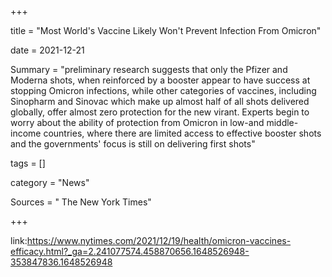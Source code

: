 +++

title = "Most World's Vaccine Likely Won't Prevent Infection From Omicron"

date = 2021-12-21

Summary = "preliminary research suggests that only the Pfizer and Moderna shots, when reinforced by a booster
appear to have success at stopping Omicron infections, while other categories of vaccines, including Sinopharm and Sinovac
which make up almost half of all shots delivered globally, offer almost zero protection for the new virant. Experts begin
to worry about the ability of protection from Omicron in low-and middle-income countries, where there are limited access
to effective booster shots and the governments' focus is still on delivering first shots"

tags = []

category = "News"

Sources = " The New York Times"

+++

link:https://www.nytimes.com/2021/12/19/health/omicron-vaccines-efficacy.html?_ga=2.241077574.458870656.1648526948-353847836.1648526948
